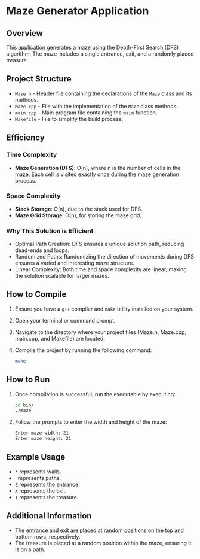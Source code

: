# Maze Generator Application

## Overview

This application generates a maze using the Depth-First Search (DFS) algorithm. The maze includes a single entrance, exit, and a randomly placed treasure.

## Project Structure
- `Maze.h` - Header file containing the declarations of the `Maze` class and its methods.
- `Maze.cpp` - File with the implementation of the `Maze` class methods.
- `main.cpp` - Main program file containing the `main` function.
- `Makefile` - File to simplify the build process.

## Efficiency

### Time Complexity

- **Maze Generation (DFS)**: O(n), where n is the number of cells in the maze. Each cell is visited exactly once during the maze generation process.

### Space Complexity

- **Stack Storage**: O(n), due to the stack used for DFS.
- **Maze Grid Storage**: O(n), for storing the maze grid.

### Why This Solution is Efficient
- Optimal Path Creation: DFS ensures a unique solution path, reducing dead-ends and loops.
- Randomized Paths: Randomizing the direction of movements during DFS ensures a varied and interesting maze structure.
- Linear Complexity: Both time and space complexity are linear, making the solution scalable for larger mazes.

## How to Compile

1. Ensure you have a `g++` compiler and `make` utility installed on your system.

2. Open your terminal or command prompt.

3. Navigate to the directory where your project files (Maze.h, Maze.cpp, main.cpp, and Makefile) are located.

4. Compile the project by running the following command:
    ```sh
    make

## How to Run

1. Once compilation is successful, run the executable by executing:
    ```sh
    cd bin/
    ./maze

2. Follow the prompts to enter the width and height of the maze:
    ```sh
    Enter maze width: 21
    Enter maze height: 21

## Example Usage

- `*` represents walls.
- ` `represents paths.
- `E` represents the entrance.
- `X` represents the exit.
- `T` represents the treasure.

## Additional Information
- The entrance and exit are placed at random positions on the top and bottom rows, respectively.
- The treasure is placed at a random position within the maze, ensuring it is on a path.